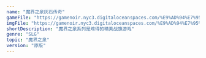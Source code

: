 ```yaml
---
name: "魔界之泉灰石传奇"
gameFile: "https://gamenoir.nyc3.digitaloceanspaces.com/%E9%AD%94%E7%95%8C%E4%B9%8B%E6%B3%89%E7%81%B0%E7%9F%B3%E4%BC%A0%E5%A5%87/bgs.zip"
imgFile: "https://gamenoir.nyc3.digitaloceanspaces.com/%E9%AD%94%E7%95%8C%E4%B9%8B%E6%B3%89%E7%81%B0%E7%9F%B3%E4%BC%A0%E5%A5%87/original.webp"
shortDescription: "魔界之泉系列是难得的精美战旗游戏"
genre: "SLG"
topic: "魔界之泉"
version: "原版"
---
```

